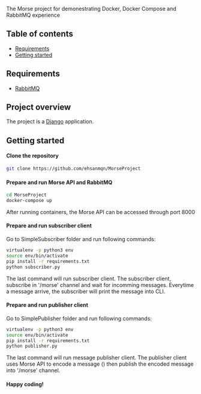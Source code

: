 The Morse project for demonestrating Docker, Docker Compose and RabbitMQ experience

## Table of contents

- [Requirements](#requirements)
- [Getting started](#getting-started)

## Requirements

* [RabbitMQ](https://www.rabbitmq.com/)

## Project overview

The project is a [Django](https://www.djangoproject.com/start/) application. 

## Getting started

#### Clone the repository

```bash
git clone https://github.com/ehsanmqn/MorseProject
```

#### Prepare and run Morse API and RabbitMQ
```bash
cd MorseProject
docker-compose up
```

After running containers, the Morse API can be accessed through port 8000

#### Prepare and run subscriber client
Go to SimpleSubscriber folder and run following commands:

```bash
virtualenv -p python3 env
source env/bin/activate
pip install -r requirements.txt
python subscriber.py
```
The last command will run subscriber client. The subscriber client, subscribe in '/morse' channel and wait for incomming 
messages. Everytime a message arrive, the subscriber will print the message into CLI.

#### Prepare and run publisher client
Go to SimplePublisher folder and run following commands:

```bash
virtualenv -p python3 env
source env/bin/activate
pip install -r requirements.txt
python publisher.py
```

The last command will run message publisher client. The publisher client uses Morse API to encode a message () then 
publish the encoded message into '/morse' channel.

#### Happy coding!

